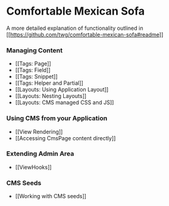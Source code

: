 # Comfortable Mexican Sofa
A more detailed explanation of functionality outlined in [[https://github.com/twg/comfortable-mexican-sofa#readme]] 

### Managing Content
* [[Tags: Page]]
* [[Tags: Field]]
* [[Tags: Snippet]]
* [[Tags: Helper and Partial]]
* [[Layouts: Using Application Layout]]
* [[Layouts: Nesting Layouts]]
* [[Layouts: CMS managed CSS and JS]]

### Using CMS from your Application
* [[View Rendering]]
* [[Accessing CmsPage content directly]]

### Extending Admin Area
* [[ViewHooks]]

### CMS Seeds
* [[Working with CMS seeds]]